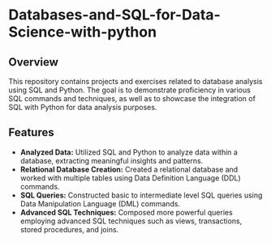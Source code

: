 # Databases-and-SQL-for-Data-Science-with-python
## Overview
This repository contains projects and exercises related to database analysis using SQL and Python. The goal is to demonstrate proficiency in various SQL commands and techniques, as well as to showcase the integration of SQL with Python for data analysis purposes.

## Features
- **Analyzed Data:** Utilized SQL and Python to analyze data within a database, extracting meaningful insights and patterns.
- **Relational Database Creation:** Created a relational database and worked with multiple tables using Data Definition Language (DDL) commands.
- **SQL Queries:** Constructed basic to intermediate level SQL queries using Data Manipulation Language (DML) commands.
- **Advanced SQL Techniques:** Composed more powerful queries employing advanced SQL techniques such as views, transactions, stored procedures, and joins.
